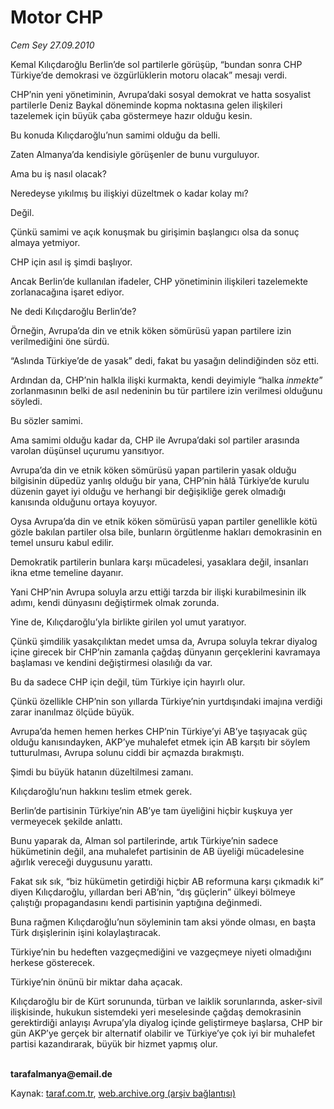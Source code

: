 # Motor CHP

*Cem Sey 27.09.2010*

<div class="yazi"><p>Kemal Kılıçdaroğlu Berlin’de sol partilerle görüşüp, “bundan sonra CHP Türkiye’de demokrasi ve özgürlüklerin motoru olacak” mesajı verdi.</p>
<p>CHP’nin yeni yönetiminin, Avrupa’daki sosyal demokrat ve hatta sosyalist partilerle Deniz Baykal döneminde kopma noktasına gelen ilişkileri tazelemek için büyük çaba göstermeye hazır olduğu kesin.</p>
<p>Bu konuda Kılıçdaroğlu’nun samimi olduğu da belli.</p>
<p>Zaten Almanya’da kendisiyle görüşenler de bunu vurguluyor.</p>
<p>Ama bu iş nasıl olacak?</p>
<p>Neredeyse yıkılmış bu ilişkiyi düzeltmek o kadar kolay mı?</p>
<p>Değil.</p>
<p>Çünkü samimi ve açık konuşmak bu girişimin başlangıcı olsa da sonuç almaya yetmiyor.</p>
<p>CHP için asıl iş şimdi başlıyor.</p>
<p>Ancak Berlin’de kullanılan ifadeler, CHP yönetiminin ilişkileri tazelemekte zorlanacağına işaret ediyor.</p>
<p>Ne dedi Kılıçdaroğlu Berlin’de?</p>
<p>Örneğin, Avrupa’da din ve etnik köken sömürüsü yapan partilere izin verilmediğini öne sürdü.</p>
<p>“Aslında Türkiye’de de yasak” dedi, fakat bu yasağın delindiğinden söz etti.</p>
<p>Ardından da, CHP’nin halkla ilişki kurmakta, kendi deyimiyle “halka <i>inmekte</i>” zorlanmasının belki de asıl nedeninin bu tür partilere izin verilmesi olduğunu söyledi.</p>
<p>Bu sözler samimi.</p>
<p>Ama samimi olduğu kadar da, CHP ile Avrupa’daki sol partiler arasında varolan düşünsel uçurumu yansıtıyor.</p>
<p>Avrupa’da din ve etnik köken sömürüsü yapan partilerin yasak olduğu bilgisinin düpedüz yanlış olduğu bir yana, CHP’nin hâlâ Türkiye’de kurulu düzenin gayet iyi olduğu ve herhangi bir değişikliğe gerek olmadığı kanısında olduğunu ortaya koyuyor.</p>
<p>Oysa Avrupa’da din ve etnik köken sömürüsü yapan partiler genellikle kötü gözle bakılan partiler olsa bile, bunların örgütlenme hakları demokrasinin en temel unsuru kabul edilir.</p>
<p>Demokratik partilerin bunlara karşı mücadelesi, yasaklara değil, insanları ikna etme temeline dayanır.</p>
<p>Yani CHP’nin Avrupa soluyla arzu ettiği tarzda bir ilişki kurabilmesinin ilk adımı, kendi dünyasını değiştirmek olmak zorunda.</p>
<p>Yine de, Kılıçdaroğlu’yla birlikte girilen yol umut yaratıyor.</p>
<p>Çünkü şimdilik yasakçılıktan medet umsa da, Avrupa soluyla tekrar diyalog içine girecek bir CHP’nin zamanla çağdaş dünyanın gerçeklerini kavramaya başlaması ve kendini değiştirmesi olasılığı da var.</p>
<p>Bu da sadece CHP için değil, tüm Türkiye için hayırlı olur.</p>
<p>Çünkü özellikle CHP’nin son yıllarda Türkiye’nin yurtdışındaki imajına verdiği zarar inanılmaz ölçüde büyük.</p>
<p>Avrupa’da hemen hemen herkes CHP’nin Türkiye’yi AB’ye taşıyacak güç olduğu kanısındayken, AKP’ye muhalefet etmek için AB karşıtı bir söylem tutturulması, Avrupa solunu ciddi bir açmazda bırakmıştı.</p>
<p>Şimdi bu büyük hatanın düzeltilmesi zamanı.</p>
<p>Kılıçdaroğlu’nun hakkını teslim etmek gerek.</p>
<p>Berlin’de partisinin Türkiye’nin AB’ye tam üyeliğini hiçbir kuşkuya yer vermeyecek şekilde anlattı.</p>
<p>Bunu yaparak da, Alman sol partilerinde, artık Türkiye’nin sadece hükümetinin değil, ana muhalefet partisinin de AB üyeliği mücadelesine ağırlık vereceği duygusunu yarattı.</p>
<p>Fakat sık sık, “biz hükümetin getirdiği hiçbir AB reformuna karşı çıkmadık ki” diyen Kılıçdaroğlu, yıllardan beri AB’nin, “dış güçlerin” ülkeyi bölmeye çalıştığı propagandasını kendi partisinin yaptığına değinmedi.</p>
<p>Buna rağmen Kılıçdaroğlu’nun söyleminin tam aksi yönde olması, en başta Türk dışişlerinin işini kolaylaştıracak.</p>
<p>Türkiye’nin bu hedeften vazgeçmediğini ve vazgeçmeye niyeti olmadığını herkese gösterecek.</p>
<p>Türkiye’nin önünü bir miktar daha açacak.</p>
<p>Kılıçdaroğlu bir de Kürt sorununda, türban ve laiklik sorunlarında, asker-sivil ilişkisinde, hukukun sistemdeki yeri meselesinde çağdaş demokrasinin gerektirdiği anlayışı Avrupa’yla diyalog içinde geliştirmeye başlarsa, CHP bir gün AKP’ye gerçek bir alternatif olabilir ve Türkiye’ye çok iyi bir muhalefet partisi kazandırarak, büyük bir hizmet yapmış olur.</p>
<p><b><br/>tarafalmanya@email.de</b></p></div>

Kaynak: [taraf.com.tr](http://www.taraf.com.tr:80/cem-sey/makale-motor-chp.htm), [web.archive.org (arşiv bağlantısı)](http://web.archive.org/web/20100929154506/http://www.taraf.com.tr:80/cem-sey/makale-motor-chp.htm)
